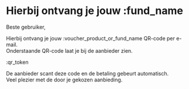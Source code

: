 # Hierbij ontvang je jouw :fund_name  

Beste gebruiker,  

Hierbij ontvang je jouw :voucher_product_or_fund_name QR-code per e-mail.  
Onderstaande QR-code laat je bij de aanbieder zien.  

:qr_token  

De aanbieder scant deze code en de betaling gebeurt automatisch.  
Veel plezier met de door je gekozen aanbieding.  



